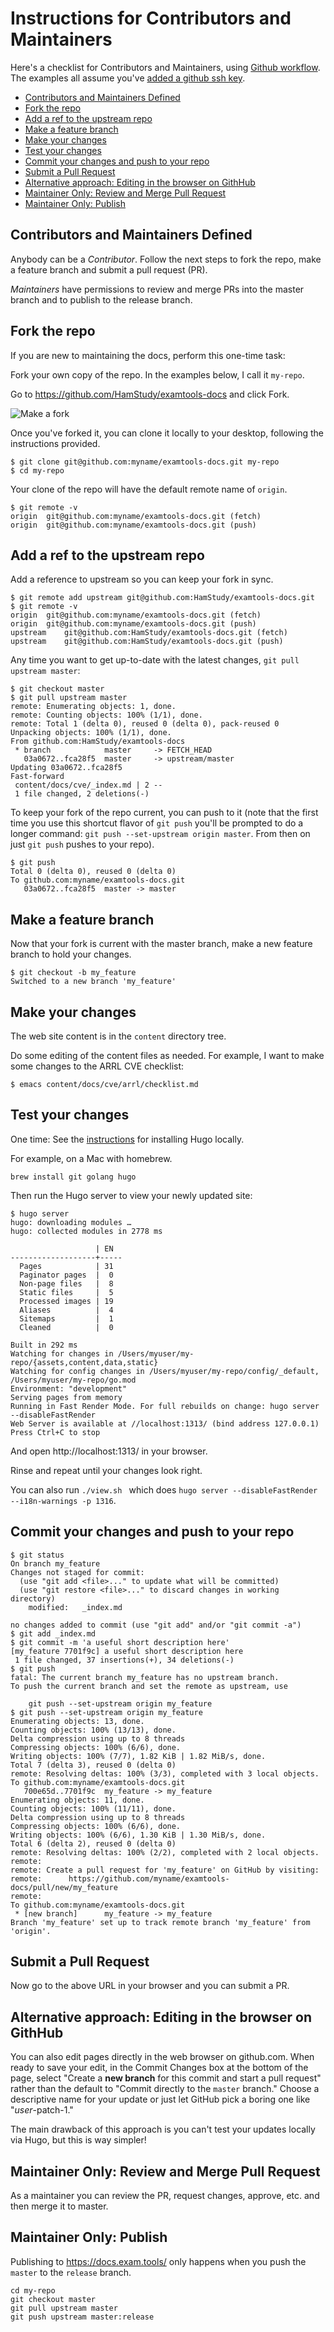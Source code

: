 # Instructions for Contributors and Maintainers

Here's a checklist for Contributors and Maintainers, using [Github workflow](https://guides.github.com/introduction/flow/).
The examples all assume you've [added a github ssh key](https://docs.github.com/en/free-pro-team@latest/github/authenticating-to-github/adding-a-new-ssh-key-to-your-github-account).

<!-- install markdown-toc: `npm install -g markdown-toc` -->
<!-- run `markdown-toc -i maintainer.md` to update this ToC -->

<!-- toc -->

- [Contributors and Maintainers Defined](#contributors-and-maintainers-defined)
- [Fork the repo](#fork-the-repo)
- [Add a ref to the upstream repo](#add-a-ref-to-the-upstream-repo)
- [Make a feature branch](#make-a-feature-branch)
- [Make your changes](#make-your-changes)
- [Test your changes](#test-your-changes)
- [Commit your changes and push to your repo](#commit-your-changes-and-push-to-your-repo)
- [Submit a Pull Request](#submit-a-pull-request)
- [Alternative approach: Editing in the browser on GithHub](#alternative-approach-editing-in-the-browser-on-githhub)
- [Maintainer Only: Review and Merge Pull Request](#maintainer-only-review-and-merge-pull-request)
- [Maintainer Only: Publish](#maintainer-only-publish)

<!-- tocstop -->

## Contributors and Maintainers Defined

Anybody can be a *Contributor*. Follow the next steps to fork the repo, make a feature branch and submit a pull request (PR).

*Maintainers* have permissions to review and merge PRs into the master branch and to publish to the release branch.

## Fork the repo

If you are new to maintaining the docs, perform this one-time task:

Fork your own copy of the repo. In the examples below, I call it `my-repo`.

Go to https://github.com/HamStudy/examtools-docs and click Fork.

![Make a fork](./fork.png "make a fork")

Once you've forked it, you can clone it locally to your desktop, following the instructions provided.

```text
$ git clone git@github.com:myname/examtools-docs.git my-repo
$ cd my-repo
```

Your clone of the repo will have the default remote name of `origin`.

```text
$ git remote -v
origin	git@github.com:myname/examtools-docs.git (fetch)
origin	git@github.com:myname/examtools-docs.git (push)
```

## Add a ref to the upstream repo

Add a reference to upstream so you can keep your fork in sync.

```text
$ git remote add upstream git@github.com:HamStudy/examtools-docs.git
$ git remote -v
origin	git@github.com:myname/examtools-docs.git (fetch)
origin	git@github.com:myname/examtools-docs.git (push)
upstream	git@github.com:HamStudy/examtools-docs.git (fetch)
upstream	git@github.com:HamStudy/examtools-docs.git (push)
```

Any time you want to get up-to-date with the latest changes, `git pull upstream master`:

```text
$ git checkout master
$ git pull upstream master
remote: Enumerating objects: 1, done.
remote: Counting objects: 100% (1/1), done.
remote: Total 1 (delta 0), reused 0 (delta 0), pack-reused 0
Unpacking objects: 100% (1/1), done.
From github.com:HamStudy/examtools-docs
 * branch            master     -> FETCH_HEAD
   03a0672..fca28f5  master     -> upstream/master
Updating 03a0672..fca28f5
Fast-forward
 content/docs/cve/_index.md | 2 --
 1 file changed, 2 deletions(-)
```

To keep your fork of the repo current, you can push to it (note that the first time you use this shortcut flavor
of `git push` you'll be prompted to do a longer command: `git push --set-upstream origin master`.
From then on just `git push` pushes to your repo).

```text
$ git push
Total 0 (delta 0), reused 0 (delta 0)
To github.com:myname/examtools-docs.git
   03a0672..fca28f5  master -> master
```

## Make a feature branch

Now that your fork is current with the master branch, make a new feature branch to hold your changes.

```text
$ git checkout -b my_feature
Switched to a new branch 'my_feature'
```

## Make your changes

The web site content is in the `content` directory tree.

Do some editing of the content files as needed. For example, I want to make some changes to the ARRL CVE checklist:

```text
$ emacs content/docs/cve/arrl/checklist.md
```

## Test your changes

One time: See the [instructions](https://wowchemy.com/docs/install-locally/) for installing Hugo locally.

For example, on a Mac with homebrew.
```
brew install git golang hugo
```

Then run the Hugo server to view your newly updated site:

```text
$ hugo server
hugo: downloading modules …
hugo: collected modules in 2778 ms

                   | EN  
-------------------+-----
  Pages            | 31  
  Paginator pages  |  0  
  Non-page files   |  8  
  Static files     |  5  
  Processed images | 19  
  Aliases          |  4  
  Sitemaps         |  1  
  Cleaned          |  0  

Built in 292 ms
Watching for changes in /Users/myuser/my-repo/{assets,content,data,static}
Watching for config changes in /Users/myuser/my-repo/config/_default, /Users/myuser/my-repo/go.mod
Environment: "development"
Serving pages from memory
Running in Fast Render Mode. For full rebuilds on change: hugo server --disableFastRender
Web Server is available at //localhost:1313/ (bind address 127.0.0.1)
Press Ctrl+C to stop
```

And open http://localhost:1313/ in your browser.

Rinse and repeat until your changes look right.

You can also run `./view.sh ` which does `hugo server --disableFastRender --i18n-warnings -p 1316`.


## Commit your changes and push to your repo

```text
$ git status
On branch my_feature
Changes not staged for commit:
  (use "git add <file>..." to update what will be committed)
  (use "git restore <file>..." to discard changes in working directory)
	modified:   _index.md

no changes added to commit (use "git add" and/or "git commit -a")
$ git add _index.md 
$ git commit -m 'a useful short description here'
[my_feature 7701f9c] a useful short description here
 1 file changed, 37 insertions(+), 34 deletions(-)
$ git push
fatal: The current branch my_feature has no upstream branch.
To push the current branch and set the remote as upstream, use

    git push --set-upstream origin my_feature
$ git push --set-upstream origin my_feature
Enumerating objects: 13, done.
Counting objects: 100% (13/13), done.
Delta compression using up to 8 threads
Compressing objects: 100% (6/6), done.
Writing objects: 100% (7/7), 1.82 KiB | 1.82 MiB/s, done.
Total 7 (delta 3), reused 0 (delta 0)
remote: Resolving deltas: 100% (3/3), completed with 3 local objects.
To github.com:myname/examtools-docs.git
   700e65d..7701f9c  my_feature -> my_feature
Enumerating objects: 11, done.
Counting objects: 100% (11/11), done.
Delta compression using up to 8 threads
Compressing objects: 100% (6/6), done.
Writing objects: 100% (6/6), 1.30 KiB | 1.30 MiB/s, done.
Total 6 (delta 2), reused 0 (delta 0)
remote: Resolving deltas: 100% (2/2), completed with 2 local objects.
remote: 
remote: Create a pull request for 'my_feature' on GitHub by visiting:
remote:      https://github.com/myname/examtools-docs/pull/new/my_feature
remote: 
To github.com:myname/examtools-docs.git
 * [new branch]      my_feature -> my_feature
Branch 'my_feature' set up to track remote branch 'my_feature' from 'origin'.
```

## Submit a Pull Request

Now go to the above URL in your browser and you can submit a PR.

## Alternative approach: Editing in the browser on GithHub

You can also edit pages directly in the web browser on github.com. When ready to save your edit, in the Commit Changes
box at the bottom of the page, select "Create a **new branch** for this commit and start a pull request" rather than
the default to "Commit directly to the `master` branch."  Choose a descriptive name for your update or just let
GitHub pick a boring one like "_user_-patch-1."

The main drawback of this approach is you can't test your updates locally via Hugo, but this is way simpler!


## Maintainer Only: Review and Merge Pull Request

As a maintainer you can review the PR, request changes, approve, etc. and then merge it to master.

## Maintainer Only: Publish

Publishing to https://docs.exam.tools/ only happens when you push the `master` to the `release` branch.

```text
cd my-repo
git checkout master
git pull upstream master
git push upstream master:release
```
